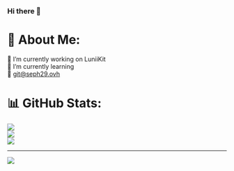 ### Hi there 👋

# 💫 About Me:
🔭 I’m currently working on LuniiKit<br>🌱 I’m currently learning<br>💬 <git@seph29.ovh>

# 📊 GitHub Stats:
![](https://github-readme-stats.vercel.app/api?username=Seph29&theme=dark&hide_border=false&include_all_commits=true&count_private=false)<br/>
![](https://github-readme-streak-stats.herokuapp.com/?user=Seph29&theme=dark&hide_border=false)<br/>
![](https://github-readme-stats.vercel.app/api/top-langs/?username=Seph29&theme=dark&hide_border=false&include_all_commits=true&count_private=false&layout=compact)

---
[![](https://visitcount.itsvg.in/api?id=Seph29&icon=4&color=12)](https://visitcount.itsvg.in)
